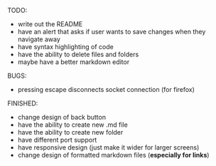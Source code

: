 TODO:

- write out the README
- have an alert that asks if user wants to save changes when they navigate away
- have syntax highlighting of code
- have the ability to delete files and folders
- maybe have a better markdown editor

BUGS:

- pressing escape disconnects socket connection (for firefox)


FINISHED:

- change design of back button
- have the ability to create new .md file
- have the ability to create new folder
- have different port support
- have responsive design (just make it wider for larger screens)
- change design of formatted markdown files (**especially for links**)